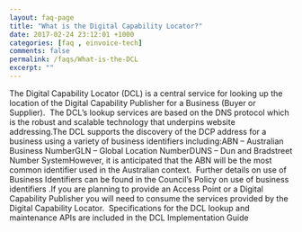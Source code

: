 ```yaml
---
layout: faq-page
title: "What is the Digital Capability Locator?"
date: 2017-02-24 23:12:01 +1000
categories: [faq , einvoice-tech]
comments: false
permalink: /faqs/What-is-the-DCL
excerpt: ""
---
```

The Digital Capability Locator (DCL) is a central service for looking up the location of the Digital Capability Publisher for a Business (Buyer or Supplier).  The DCL’s lookup services are based on the DNS protocol which is the robust and scalable technology that underpins website addressing.The DCL supports the discovery of the DCP address for a business using a variety of business identifiers including:ABN – Australian Business NumberGLN – Global Location NumberDUNS – Dun and Bradstreet Number SystemHowever, it is anticipated that the ABN will be the most common identifier used in the Australian context.  Further details on use of Business Identifiers can be found in the Council’s Policy on use of business identifiers <Link>.If you are planning to provide an Access Point or a Digital Capability Publisher you will need to consume the services provided by the Digital Capability Locator.  Specifications for the DCL lookup and maintenance APIs are included in the DCL Implementation Guide
